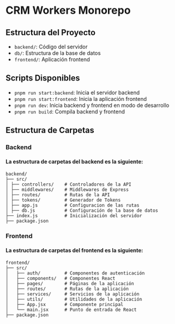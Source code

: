 # CRM Workers Monorepo

## Estructura del Proyecto

- `backend/`: Código del servidor
- `db/`: Estructura de la base de datos
- `frontend/`: Aplicación frontend

## Scripts Disponibles

- `pnpm run start:backend`: Inicia el servidor backend
- `pnpm run start:frontend`: Inicia la aplicación frontend
- `pnpm run dev`: Inicia backend y frontend en modo de desarrollo
- `pnpm run build`: Compila backend y frontend

## Estructura de Carpetas

### Backend

#### La estructura de carpetas del backend es la siguiente:

```plaintext
backend/
├── src/
│ ├── controllers/    # Controladores de la API
│ ├── middlewares/    # Middlewares de Express
│ ├── routes/         # Rutas de la API
│ ├── tokens/         # Generador de Tokens
│ ├── app.js          # Configuracion de las rutas
│ ├── db.js           # Configuración de la base de datos
├── index.js          # Inicialización del servidor
├── package.json
```

### Frontend

#### La estructura de carpetas del frontend es la siguiente:

```plaintext
frontend/
├── src/
│   ├── auth/         # Componentes de autenticación
│   ├── components/   # Componentes React
│   ├── pages/        # Páginas de la aplicación
│   ├── routes/       # Rutas de la aplicación
│   ├── services/     # Servicios de la aplicación
│   ├── utils/        # Utilidades de la aplicación
│   ├── App.jsx       # Componente principal
│   └── main.jsx      # Punto de entrada de React
├── package.json
```
